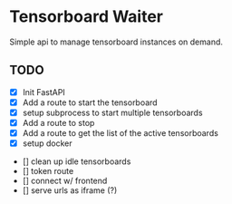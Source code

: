 # Tensorboard Waiter

Simple api to manage tensorboard instances on demand.

## TODO
- [x] Init FastAPI
- [x] Add a route to start the tensorboard
- [x] setup subprocess to start multiple tensorboards
- [x] Add a route to stop
- [x] Add a route to get the list of the active tensorboards
- [x] setup docker
- [] clean up idle tensorboards
- [] token route
- [] connect w/ frontend
- [] serve urls as iframe (?)